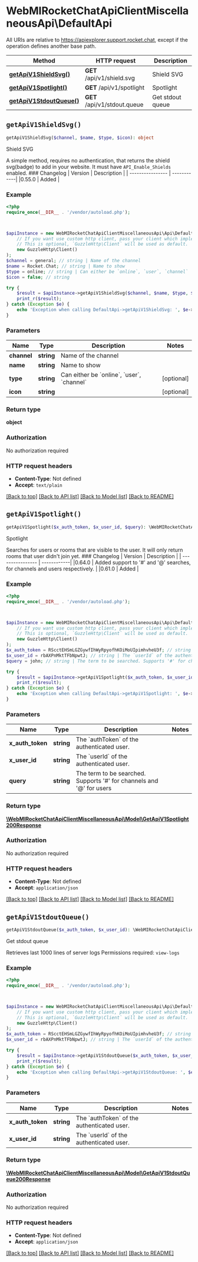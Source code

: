 # WebMIRocketChatApiClientMiscellaneousApi\DefaultApi

All URIs are relative to https://apiexplorer.support.rocket.chat, except if the operation defines another base path.

| Method | HTTP request | Description |
| ------------- | ------------- | ------------- |
| [**getApiV1ShieldSvg()**](DefaultApi.md#getApiV1ShieldSvg) | **GET** /api/v1/shield.svg | Shield SVG |
| [**getApiV1Spotlight()**](DefaultApi.md#getApiV1Spotlight) | **GET** /api/v1/spotlight | Spotlight |
| [**getApiV1StdoutQueue()**](DefaultApi.md#getApiV1StdoutQueue) | **GET** /api/v1/stdout.queue | Get stdout queue |


## `getApiV1ShieldSvg()`

```php
getApiV1ShieldSvg($channel, $name, $type, $icon): object
```

Shield SVG

A simple method, requires no authentication, that returns the shield svg(badge) to add in your website. It must have `API_Enable_Shields` enabled.  ### Changelog | Version      | Description | | ---------------- | ------------| |0.55.0        | Added       |

### Example

```php
<?php
require_once(__DIR__ . '/vendor/autoload.php');



$apiInstance = new WebMIRocketChatApiClientMiscellaneousApi\Api\DefaultApi(
    // If you want use custom http client, pass your client which implements `GuzzleHttp\ClientInterface`.
    // This is optional, `GuzzleHttp\Client` will be used as default.
    new GuzzleHttp\Client()
);
$channel = general; // string | Name of the channel
$name = Rocket.Chat; // string | Name to show
$type = online; // string | Can either be `online`, `user`, `channel`
$icon = false; // string

try {
    $result = $apiInstance->getApiV1ShieldSvg($channel, $name, $type, $icon);
    print_r($result);
} catch (Exception $e) {
    echo 'Exception when calling DefaultApi->getApiV1ShieldSvg: ', $e->getMessage(), PHP_EOL;
}
```

### Parameters

| Name | Type | Description  | Notes |
| ------------- | ------------- | ------------- | ------------- |
| **channel** | **string**| Name of the channel | |
| **name** | **string**| Name to show | |
| **type** | **string**| Can either be &#x60;online&#x60;, &#x60;user&#x60;, &#x60;channel&#x60; | [optional] |
| **icon** | **string**|  | [optional] |

### Return type

**object**

### Authorization

No authorization required

### HTTP request headers

- **Content-Type**: Not defined
- **Accept**: `text/plain`

[[Back to top]](#) [[Back to API list]](../../README.md#endpoints)
[[Back to Model list]](../../README.md#models)
[[Back to README]](../../README.md)

## `getApiV1Spotlight()`

```php
getApiV1Spotlight($x_auth_token, $x_user_id, $query): \WebMIRocketChatApiClientMiscellaneousApi\Model\GetApiV1Spotlight200Response
```

Spotlight

Searches for users or rooms that are visible to the user. It will only return rooms that user didn't join yet.  ### Changelog | Version      | Description | | ---------------- | ------------| |0.64.0       | Added support to '#' and '@' searches, for channels and users respectively.       | |0.61.0      | Added       |

### Example

```php
<?php
require_once(__DIR__ . '/vendor/autoload.php');



$apiInstance = new WebMIRocketChatApiClientMiscellaneousApi\Api\DefaultApi(
    // If you want use custom http client, pass your client which implements `GuzzleHttp\ClientInterface`.
    // This is optional, `GuzzleHttp\Client` will be used as default.
    new GuzzleHttp\Client()
);
$x_auth_token = RScctEHSmLGZGywfIhWyRpyofhKOiMoUIpimhvheU3f; // string | The `authToken` of the authenticated user.
$x_user_id = rbAXPnMktTFbNpwtJ; // string | The `userId` of the authenticated user.
$query = john; // string | The term to be searched. Supports '#' for channels and '@' for users

try {
    $result = $apiInstance->getApiV1Spotlight($x_auth_token, $x_user_id, $query);
    print_r($result);
} catch (Exception $e) {
    echo 'Exception when calling DefaultApi->getApiV1Spotlight: ', $e->getMessage(), PHP_EOL;
}
```

### Parameters

| Name | Type | Description  | Notes |
| ------------- | ------------- | ------------- | ------------- |
| **x_auth_token** | **string**| The &#x60;authToken&#x60; of the authenticated user. | |
| **x_user_id** | **string**| The &#x60;userId&#x60; of the authenticated user. | |
| **query** | **string**| The term to be searched. Supports &#39;#&#39; for channels and &#39;@&#39; for users | |

### Return type

[**\WebMIRocketChatApiClientMiscellaneousApi\Model\GetApiV1Spotlight200Response**](../Model/GetApiV1Spotlight200Response.md)

### Authorization

No authorization required

### HTTP request headers

- **Content-Type**: Not defined
- **Accept**: `application/json`

[[Back to top]](#) [[Back to API list]](../../README.md#endpoints)
[[Back to Model list]](../../README.md#models)
[[Back to README]](../../README.md)

## `getApiV1StdoutQueue()`

```php
getApiV1StdoutQueue($x_auth_token, $x_user_id): \WebMIRocketChatApiClientMiscellaneousApi\Model\GetApiV1StdoutQueue200Response
```

Get stdout queue

Retrieves last 1000 lines of server logs  Permissions required: `view-logs`

### Example

```php
<?php
require_once(__DIR__ . '/vendor/autoload.php');



$apiInstance = new WebMIRocketChatApiClientMiscellaneousApi\Api\DefaultApi(
    // If you want use custom http client, pass your client which implements `GuzzleHttp\ClientInterface`.
    // This is optional, `GuzzleHttp\Client` will be used as default.
    new GuzzleHttp\Client()
);
$x_auth_token = RScctEHSmLGZGywfIhWyRpyofhKOiMoUIpimhvheU3f; // string | The `authToken` of the authenticated user.
$x_user_id = rbAXPnMktTFbNpwtJ; // string | The `userId` of the authenticated user.

try {
    $result = $apiInstance->getApiV1StdoutQueue($x_auth_token, $x_user_id);
    print_r($result);
} catch (Exception $e) {
    echo 'Exception when calling DefaultApi->getApiV1StdoutQueue: ', $e->getMessage(), PHP_EOL;
}
```

### Parameters

| Name | Type | Description  | Notes |
| ------------- | ------------- | ------------- | ------------- |
| **x_auth_token** | **string**| The &#x60;authToken&#x60; of the authenticated user. | |
| **x_user_id** | **string**| The &#x60;userId&#x60; of the authenticated user. | |

### Return type

[**\WebMIRocketChatApiClientMiscellaneousApi\Model\GetApiV1StdoutQueue200Response**](../Model/GetApiV1StdoutQueue200Response.md)

### Authorization

No authorization required

### HTTP request headers

- **Content-Type**: Not defined
- **Accept**: `application/json`

[[Back to top]](#) [[Back to API list]](../../README.md#endpoints)
[[Back to Model list]](../../README.md#models)
[[Back to README]](../../README.md)
